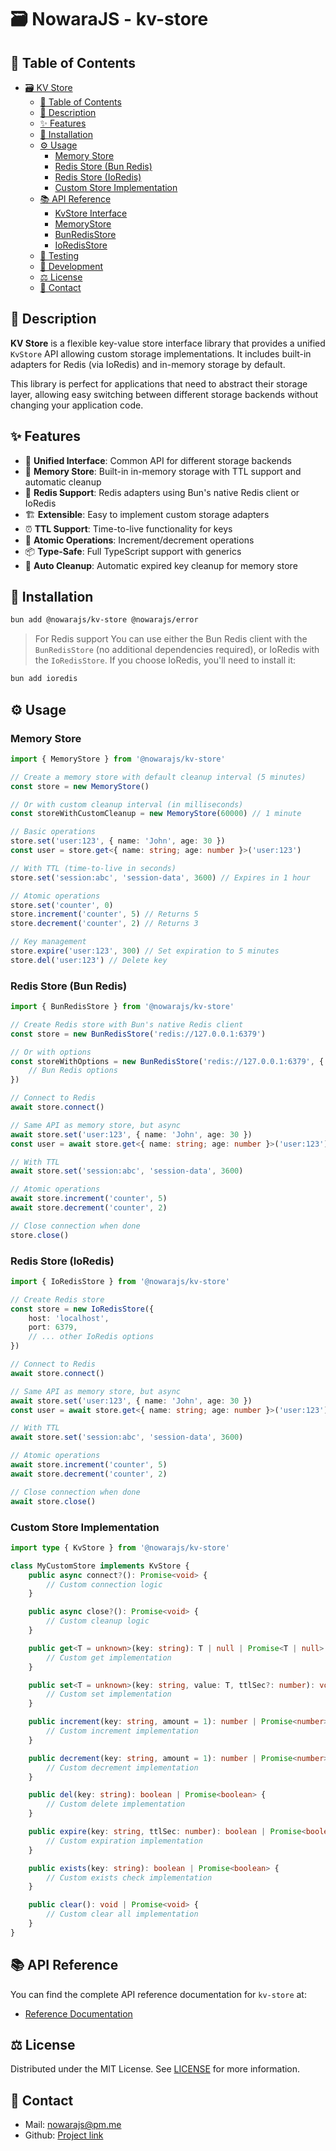 # 🗃️ NowaraJS - kv-store

## 📌 Table of Contents

- [🗃️ KV Store](#-kv-store)
	- [📌 Table of Contents](#-table-of-contents)
	- [📝 Description](#-description)
	- [✨ Features](#-features)
	- [🔧 Installation](#-installation)
	- [⚙️ Usage](#-usage)
		- [Memory Store](#memory-store)
		- [Redis Store (Bun Redis)](#redis-store-bun-redis)
		- [Redis Store (IoRedis)](#redis-store-ioredis)
		- [Custom Store Implementation](#custom-store-implementation)
	- [📚 API Reference](#-api-reference)
		- [KvStore Interface](#kvstore-interface)
		- [MemoryStore](#memorystore)
		- [BunRedisStore](#bunredisstore)
		- [IoRedisStore](#ioredisstore)
	- [🧪 Testing](#-testing)
	- [🔧 Development](#-development)
	- [⚖️ License](#-license)
	- [📧 Contact](#-contact)

## 📝 Description

**KV Store** is a flexible key-value store interface library that provides a unified `KvStore` API allowing custom storage implementations. It includes built-in adapters for Redis (via IoRedis) and in-memory storage by default.

This library is perfect for applications that need to abstract their storage layer, allowing easy switching between different storage backends without changing your application code.

## ✨ Features

- 🔌 **Unified Interface**: Common API for different storage backends
- 💾 **Memory Store**: Built-in in-memory storage with TTL support and automatic cleanup
- 🔴 **Redis Support**: Redis adapters using Bun's native Redis client or IoRedis
- 🏗️ **Extensible**: Easy to implement custom storage adapters
- ⏰ **TTL Support**: Time-to-live functionality for keys
- 🔢 **Atomic Operations**: Increment/decrement operations
- 📦 **Type-Safe**: Full TypeScript support with generics
- 🧹 **Auto Cleanup**: Automatic expired key cleanup for memory store

## 🔧 Installation

```bash
bun add @nowarajs/kv-store @nowarajs/error
```

> For Redis support
You can use either the Bun Redis client with the `BunRedisStore` (no additional dependencies required), or IoRedis with the `IoRedisStore`. If you choose IoRedis, you'll need to install it:
```bash
bun add ioredis
```

## ⚙️ Usage

### Memory Store

```ts
import { MemoryStore } from '@nowarajs/kv-store'

// Create a memory store with default cleanup interval (5 minutes)
const store = new MemoryStore()

// Or with custom cleanup interval (in milliseconds)
const storeWithCustomCleanup = new MemoryStore(60000) // 1 minute

// Basic operations
store.set('user:123', { name: 'John', age: 30 })
const user = store.get<{ name: string; age: number }>('user:123')

// With TTL (time-to-live in seconds)
store.set('session:abc', 'session-data', 3600) // Expires in 1 hour

// Atomic operations
store.set('counter', 0)
store.increment('counter', 5) // Returns 5
store.decrement('counter', 2) // Returns 3

// Key management
store.expire('user:123', 300) // Set expiration to 5 minutes
store.del('user:123') // Delete key
```

### Redis Store (Bun Redis)

```ts
import { BunRedisStore } from '@nowarajs/kv-store'

// Create Redis store with Bun's native Redis client
const store = new BunRedisStore('redis://127.0.0.1:6379')

// Or with options
const storeWithOptions = new BunRedisStore('redis://127.0.0.1:6379', {
	// Bun Redis options
})

// Connect to Redis
await store.connect()

// Same API as memory store, but async
await store.set('user:123', { name: 'John', age: 30 })
const user = await store.get<{ name: string; age: number }>('user:123')

// With TTL
await store.set('session:abc', 'session-data', 3600)

// Atomic operations
await store.increment('counter', 5)
await store.decrement('counter', 2)

// Close connection when done
store.close()
```

### Redis Store (IoRedis)

```ts
import { IoRedisStore } from '@nowarajs/kv-store'

// Create Redis store
const store = new IoRedisStore({
	host: 'localhost',
	port: 6379,
	// ... other IoRedis options
})

// Connect to Redis
await store.connect()

// Same API as memory store, but async
await store.set('user:123', { name: 'John', age: 30 })
const user = await store.get<{ name: string; age: number }>('user:123')

// With TTL
await store.set('session:abc', 'session-data', 3600)

// Atomic operations
await store.increment('counter', 5)
await store.decrement('counter', 2)

// Close connection when done
await store.close()
```

### Custom Store Implementation

```ts
import type { KvStore } from '@nowarajs/kv-store'

class MyCustomStore implements KvStore {
	public async connect?(): Promise<void> {
		// Custom connection logic
	}

	public async close?(): Promise<void> {
		// Custom cleanup logic
	}

	public get<T = unknown>(key: string): T | null | Promise<T | null> {
		// Custom get implementation
	}

	public set<T = unknown>(key: string, value: T, ttlSec?: number): void | Promise<void> {
		// Custom set implementation
	}

	public increment(key: string, amount = 1): number | Promise<number> {
		// Custom increment implementation
	}

	public decrement(key: string, amount = 1): number | Promise<number> {
		// Custom decrement implementation
	}

	public del(key: string): boolean | Promise<boolean> {
		// Custom delete implementation
	}

	public expire(key: string, ttlSec: number): boolean | Promise<boolean> {
		// Custom expiration implementation
	}

	public exists(key: string): boolean | Promise<boolean> {
		// Custom exists check implementation
	}

	public clear(): void | Promise<void> {
		// Custom clear all implementation
	}
}
```

## 📚 API Reference

You can find the complete API reference documentation for `kv-store` at:

- [Reference Documentation](https://nowarajs.github.io/kv-store/)

## ⚖️ License

Distributed under the MIT License. See [LICENSE](./LICENSE) for more information.

## 📧 Contact

- Mail: [nowarajs@pm.me](mailto:nowarajs@pm.me)
- Github: [Project link](https://github.com/NowaraJS/kv-store)

